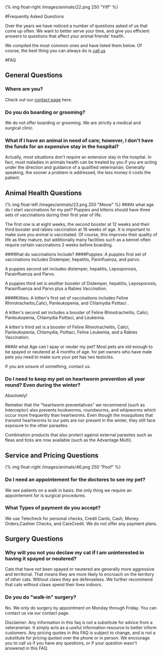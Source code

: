{% img float-right /images/animals/22.png 250 "Yiff"  %}

#Frequently Asked Questions


Over the years we have noticed a number of questions asked of us that come up often. We want to better serve your time, and give you efficient answers to questions that affect your animal friends' health.


We compiled the most common ones and have listed them below. Of course, the best thing you can always do is [call us](/contact)

#FAQ
## General Questions

### Where are you?
Check out our [contact page](/contact) here.

### Do you do boarding or grooming?
We do not offer boarding or grooming. We are strictly a medical and surgical clinic.

### What if I have an animal in need of care; however, I don't have the funds for an expensive stay in the hospital?
Actually, most situations don't require an extensive stay in the hospital. In fact, most maladies in animals health can be treated by you if you are acting under the direction and guidance of a qualified veterinarian. Generally speaking, the sooner a problem is addressed, the less money it costs the patient.

## Animal Health Questions
{% img float-left /images/animals/23.png 250 "Meow"  %}
###At what age do I start vaccinations for my pet?
Puppies and kittens should have three sets of vaccinations during their first year of life.

The first one is at eight weeks, the second booster at 12 weeks and their third booster and rabies vaccination at 16 weeks of age. It is important to make sure you animal is vaccinated. Of course, this improves their quality of life as they mature, but additionally many facilities such as a kennel often require certain vaccinations 2 weeks before boarding.

###What do vaccinations Include?
####Puppies:
A puppies first set of vaccinations includes Distemper, hepatitis, Parinfluenza, and parvo.

A puppies second set includes distemper, hepatitis, Leposporosis, Parainfluenza and Parvo.

A puppies third set is another booster of Distemper, hepatitis, Leposporosis, Parainfluenza and Parvo plus a Rabies Vaccination.
	
####Kitties:
A kitten's first set of vaccinations includes Feline Rhinotracheitis,Calici, Panleukopenia, and Chlamydia Psittaci .

A kitten's second set includes a booster of Feline Rhinotracheitis, Calici, Panleukopenia, Chlamydia Psittaci, and Leukemia.

A kitten's third set is a booster of Feline Rhinotracheitis, Calici, Panleukopenia, Chlamydia, Psittaci, Feline Leukemia, and a Rabies Vaccination.

###At what Age can I spay or neuter my pet?
Most pets are old enough to be spayed or neutered at 4 months of age. for pet owners who have male pets you need to make sure your pet has two testicles.

If you are unsure of something, contact us.

### Do I need to keep my pet on heartworm prevention all year round? Even during the winter?
Absolutely!

Remeber that the "heartworm preventatives" we recommend (such as Interceptor) also prevents hookworms, roundworms, and whipworms which occur more frequently than heartworms. Even though the mosquitoes that transmit heartworms to our pets are nor present in the winter, they still face exposure to the other parasites.

Combination products that also protect against external parasites such as fleas and ticks are now available (such as the Advantage Multi).

## Service and Pricing Questions
{% img float-right /images/animals/46.png 250 "Poof"  %}
### Do I need an appointement for the doctores to see my pet?
We see patients on a walk in basis. the only thing we require an appointement for is surgical procedures.

### What Types of payment do you accept?
We use Telecheck for personal checks, Credit Cards, Cash, Money Orders,Cashier Checks, and CareCredit. We do not offer any payment plans.

## Surgery Questions
### Why will you not you declaw my cat if I am uninterested in having it spayed or neutered?
Cats that have not been spayed or neutered are generally more aggressive and territorial. That means they are more likely to encroach on the territory of other cats. Without claws they are defenseless. We further recommend that cats without claws spend their lives indoors.

### Do you do "walk-in" surgery?
No. We only do surgery by appointment on Monday through Friday. You can contact us via our contact page.


Disclaimer: Any information in this faq is not a substitute for advice from a veteranerian. It simply acts as a useful information resource to better inform customers. Any pricing quotes in this FAQ is subject to change, and is not a substitute for pricing quoted over the phone or in person. We encourage you to call us if you have any questions, or if your question wasn't answered in this FAQ.



